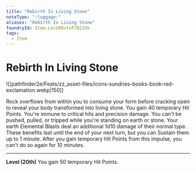 ```yaml
---
title: "Rebirth In Living Stone"
noteType: ":luggage:"
aliases: "Rebirth In Living Stone"
foundryId: Item.LecU99xtvP7D22Xk
tags:
  - Item
---
```


# Rebirth In Living Stone
![[pathfinder2e/Feats/zz_asset-files/icons-sundries-books-book-red-exclamation.webp|150]]

Rock overflows from within you to consume your form before cracking open to reveal your body transformed into living stone. You gain 40 temporary Hit Points. You're immune to critical hits and precision damage. You can't be pushed, pulled, or tripped while you're standing on earth or stone. Your earth Elemental Blasts deal an additional 1d10 damage of their normal type. These benefits last until the end of your next turn, but you can Sustain them up to 1 minute. After you gain temporary Hit Points from this impulse, you can't do so again for 10 minutes.

* * *

**Level (20th)** You gain 50 temporary Hit Points.

